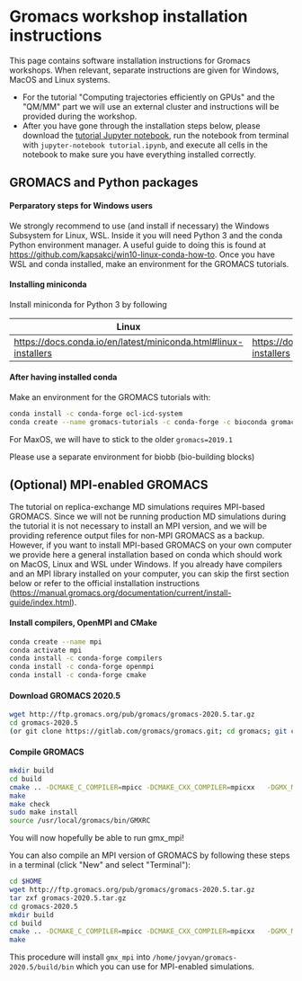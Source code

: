 # Gromacs workshop installation instructions

This page contains software installation instructions for Gromacs workshops. When relevant, separate instructions are given for Windows, MacOS and Linux systems.

- For the tutorial "Computing trajectories efficiently on GPUs" and the "QM/MM" part we will use an external cluster and instructions will be provided during the workshop.
- After you have gone through the installation steps below, please download the [tutorial Jupyter notebook](tutorial.ipynb), run the notebook from terminal with `jupyter-notebook tutorial.ipynb`, and execute all cells in the notebook to make sure you have everything installed correctly.

## GROMACS and Python packages

#### Perparatory steps for Windows users

We strongly recommend to use (and install if necessary) the Windows Subsystem for Linux, WSL. Inside it you will need Python 3 and the conda Python environment manager. A useful guide to doing this is found at https://github.com/kapsakcj/win10-linux-conda-how-to. Once you have WSL and conda installed, make an environment for the GROMACS tutorials.

#### Installing miniconda

Install miniconda for Python 3 by following

| Linux | MacOS | Windows|
|---|---|---|
| https://docs.conda.io/en/latest/miniconda.html#linux-installers | https://docs.conda.io/en/latest/miniconda.html#macosx-installers | https://github.com/kapsakcj/win10-linux-conda-how-to |

#### After having installed conda

Make an environment for the GROMACS tutorials with:

```bash
conda install -c conda-forge ocl-icd-system 
conda create --name gromacs-tutorials -c conda-forge -c bioconda gromacs=2020.5 matplotlib nglview notebook numpy requests pandas seaborn -c rdkit rdkit 
```

For MaxOS, we will have to stick to the older `gromacs=2019.1`

Please use a separate environment for biobb (bio-building blocks)

## (Optional) MPI-enabled GROMACS

The tutorial on replica-exchange MD simulations requires MPI-based GROMACS. Since we will not be running production MD simulations during the tutorial it is not necessary to install an MPI version, and we will be providing reference output files for non-MPI GROMACS as a backup. 
However, if you want to install MPI-based GROMACS on your own computer we provide here a general installation based on conda which should work on MacOS, Linux and WSL under Windows. If you already have compilers and an MPI library installed on your computer, you can skip the first section below or refer to the official installation instructions (https://manual.gromacs.org/documentation/current/install-guide/index.html). 

#### Install compilers, OpenMPI and CMake

```bash
conda create --name mpi
conda activate mpi
conda install -c conda-forge compilers
conda install -c conda-forge openmpi
conda install -c conda-forge cmake
```

#### Download GROMACS 2020.5

```bash
wget http://ftp.gromacs.org/pub/gromacs/gromacs-2020.5.tar.gz 
cd gromacs-2020.5
(or git clone https://gitlab.com/gromacs/gromacs.git; cd gromacs; git checkout v2020.5)
```

#### Compile GROMACS

```bash
mkdir build
cd build
cmake .. -DCMAKE_C_COMPILER=mpicc -DCMAKE_CXX_COMPILER=mpicxx   -DGMX_MPI=ON -DGMX_DOUBLE=OFF  -DGMX_BUILD_OWN_FFTW=ON -DREGRESSIONTEST_DOWNLOAD=ON
make
make check
sudo make install
source /usr/local/gromacs/bin/GMXRC
```

You will now hopefully be able to run gmx_mpi!

You can also compile an MPI version of GROMACS by following these steps in a terminal (click "New" and select "Terminal"):

```bash
cd $HOME
wget http://ftp.gromacs.org/pub/gromacs/gromacs-2020.5.tar.gz
tar zxf gromacs-2020.5.tar.gz
cd gromacs-2020.5
mkdir build
cd build
cmake .. -DCMAKE_C_COMPILER=mpicc -DCMAKE_CXX_COMPILER=mpicxx   -DGMX_MPI=ON -DGMX_DOUBLE=OFF  -DGMX_FFT_LIBRARY=fftpack
make
```

This procedure will install `gmx_mpi` into `/home/jovyan/gromacs-2020.5/build/bin` which you can use for MPI-enabled simulations.

